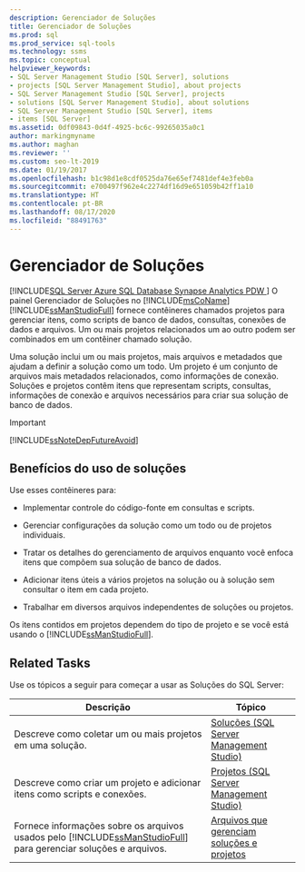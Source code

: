 ```yaml
---
description: Gerenciador de Soluções
title: Gerenciador de Soluções
ms.prod: sql
ms.prod_service: sql-tools
ms.technology: ssms
ms.topic: conceptual
helpviewer_keywords:
- SQL Server Management Studio [SQL Server], solutions
- projects [SQL Server Management Studio], about projects
- SQL Server Management Studio [SQL Server], projects
- solutions [SQL Server Management Studio], about solutions
- SQL Server Management Studio [SQL Server], items
- items [SQL Server]
ms.assetid: 0df09843-0d4f-4925-bc6c-99265035a0c1
author: markingmyname
ms.author: maghan
ms.reviewer: ''
ms.custom: seo-lt-2019
ms.date: 01/19/2017
ms.openlocfilehash: b1c98d1e8cdf0525da76e65ef7481def4e3feb0a
ms.sourcegitcommit: e700497f962e4c2274df16d9e651059b42ff1a10
ms.translationtype: HT
ms.contentlocale: pt-BR
ms.lasthandoff: 08/17/2020
ms.locfileid: "88491763"
---
```

# <a name="solution-explorer"></a>Gerenciador de Soluções

[!INCLUDE[SQL Server Azure SQL Database Synapse Analytics PDW ](../../includes/applies-to-version/sql-asdb-asdbmi-asa-pdw.md)]
O painel Gerenciador de Soluções no [!INCLUDE[msCoName](../../includes/msconame_md.md)] [!INCLUDE[ssManStudioFull](../../includes/ssmanstudiofull-md.md)] fornece contêineres chamados projetos para gerenciar itens, como scripts de banco de dados, consultas, conexões de dados e arquivos. Um ou mais projetos relacionados um ao outro podem ser combinados em um contêiner chamado solução.  
  
Uma solução inclui um ou mais projetos, mais arquivos e metadados que ajudam a definir a solução como um todo. Um projeto é um conjunto de arquivos mais metadados relacionados, como informações de conexão. Soluções e projetos contêm itens que representam scripts, consultas, informações de conexão e arquivos necessários para criar sua solução de banco de dados.  
  
> [!IMPORTANT]  
> [!INCLUDE[ssNoteDepFutureAvoid](../../includes/ssnotedepfutureavoid-md.md)]  
  
## <a name="benefits-of-using-solutions"></a>Benefícios do uso de soluções  
Use esses contêineres para:  
  
-   Implementar controle do código-fonte em consultas e scripts.  
  
-   Gerenciar configurações da solução como um todo ou de projetos individuais.  
  
-   Tratar os detalhes do gerenciamento de arquivos enquanto você enfoca itens que compõem sua solução de banco de dados.  
  
-   Adicionar itens úteis a vários projetos na solução ou à solução sem consultar o item em cada projeto.  
  
-   Trabalhar em diversos arquivos independentes de soluções ou projetos.  
  
Os itens contidos em projetos dependem do tipo de projeto e se você está usando o [!INCLUDE[ssManStudioFull](../../includes/ssmanstudiofull-md.md)].  
  
## <a name="related-tasks"></a>Related Tasks  
Use os tópicos a seguir para começar a usar as Soluções do SQL Server:  
  
|Descrição|Tópico|  
|-|-|    
|Descreve como coletar um ou mais projetos em uma solução.|[Soluções &#40;SQL Server Management Studio&#41;](../../ssms/solution/solutions-sql-server-management-studio.md)|  
|Descreve como criar um projeto e adicionar itens como scripts e conexões.|[Projetos &#40;SQL Server Management Studio&#41;](../../ssms/solution/projects-sql-server-management-studio.md)|  
|Fornece informações sobre os arquivos usados pelo [!INCLUDE[ssManStudioFull](../../includes/ssmanstudiofull-md.md)] para gerenciar soluções e arquivos.|[Arquivos que gerenciam soluções e projetos](../../ssms/solution/files-that-manage-solutions-and-projects.md)|  
  
